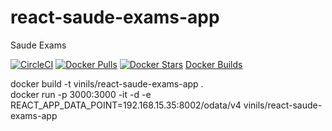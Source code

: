 # react-saude-exams-app
Saude Exams

[![CircleCI](https://circleci.com/gh/vinils/react-saude-exams-app.svg?style=svg)](https://circleci.com/gh/vinils/react-saude-exams-app)
[![Docker Pulls](https://img.shields.io/docker/pulls/vinils/react-saude-exams-app.svg)](https://hub.docker.com/r/vinils/react-saude-exams-app)
[![Docker Stars](https://img.shields.io/docker/stars/vinils/react-saude-exams-app.svg)](https://hub.docker.com/r/vinils/react-saude-exams-app)
<a href="https://hub.docker.com/r/vinils/react-saude-exams-app/builds" target="_blank">Docker Builds</a>

docker build -t vinils/react-saude-exams-app .  
docker run -p 3000:3000 -it -d -e REACT_APP_DATA_POINT=192.168.15.35:8002/odata/v4 vinils/react-saude-exams-app  
